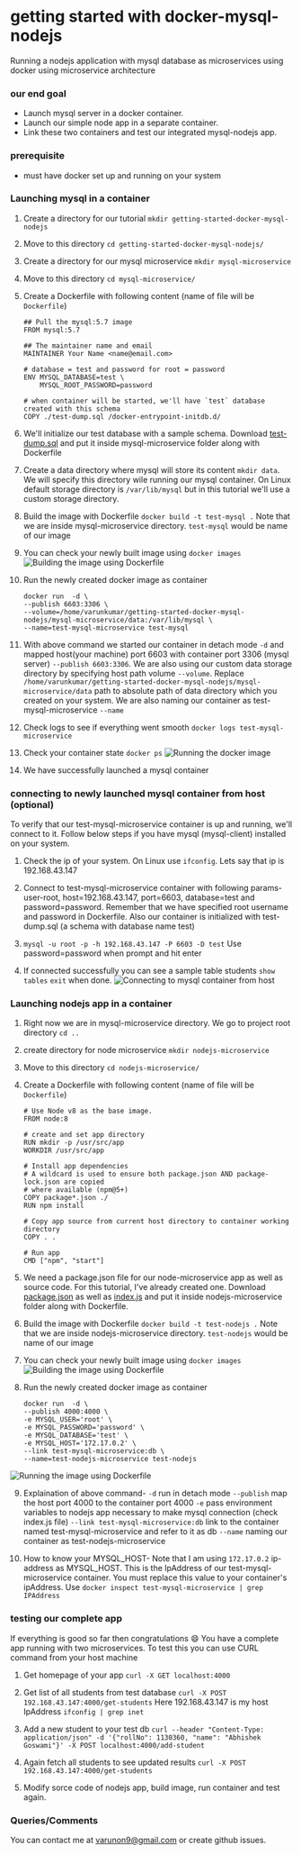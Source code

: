 # getting started with docker-mysql-nodejs

Running a nodejs application with mysql database as microservices using docker
using microservice architecture

### our end goal

- Launch mysql server in a docker container.
- Launch our simple node app in a separate container.
- Link these two containers and test our integrated mysql-nodejs app.

### prerequisite

- must have docker set up and running on your system

### Launching mysql in a container

1. Create a directory for our tutorial `mkdir getting-started-docker-mysql-nodejs`
2. Move to this directory `cd getting-started-docker-mysql-nodejs/`
3. Create a directory for our mysql microservice `mkdir mysql-microservice`
4. Move to this directory `cd mysql-microservice/`
5. Create a Dockerfile with following content (name of file will be `Dockerfile`)
    ```
    ## Pull the mysql:5.7 image
    FROM mysql:5.7

    ## The maintainer name and email
    MAINTAINER Your Name <name@email.com>

    # database = test and password for root = password
    ENV MYSQL_DATABASE=test \
        MYSQL_ROOT_PASSWORD=password

    # when container will be started, we'll have `test` database created with this schema
    COPY ./test-dump.sql /docker-entrypoint-initdb.d/

    ```
6. We'll initialize our test database with a sample schema. 
Download [test-dump.sql](https://github.com/varunon9/getting-started-docker-mysql-nodejs/blob/master/mysql-microservice/test-dump.sql) and put it inside mysql-microservice folder along with Dockerfile

7. Create a data directory where mysql will store its content `mkdir data`. 
We will specify this directory wile running our mysql container. 
On Linux default storage directory is `/var/lib/mysql` but in this tutorial we'll use a custom storage directory.

8. Build the image with Dockerfile `docker build -t test-mysql .` 
Note that we are inside mysql-microservice directory. `test-mysql` would be name of our image

9. You can check your newly built image using `docker images`
![Building the image using Dockerfile](./screenshots/building-test-mysql-image.png)

10. Run the newly created docker image as container 
    ```
    docker run  -d \
    --publish 6603:3306 \
    --volume=/home/varunkumar/getting-started-docker-mysql-nodejs/mysql-microservice/data:/var/lib/mysql \
    --name=test-mysql-microservice test-mysql
    ```

11. With above command we started our container in detach mode `-d` and mapped host(your machine) port 6603 with container port 3306 (mysql server) `--publish 6603:3306`. 
We are also using our custom data storage directory by specifying host path volume `--volume`.
Replace  `/home/varunkumar/getting-started-docker-mysql-nodejs/mysql-microservice/data` path to absolute path of data directory which you created on your system.
We are also naming our container as test-mysql-microservice `--name`

12. Check logs to see if everything went smooth `docker logs test-mysql-microservice`

13. Check your container state `docker ps`
![Running the docker image](./screenshots/running-test-mysql-microservice-container.png)

14. We have successfully launched a mysql container


### connecting to newly launched mysql container from host (optional)

To verify that our test-mysql-microservice container is up and running, we'll connect to it.
Follow below steps if you have mysql (mysql-client) installed on your system.

1. Check the ip of your system. On Linux use `ifconfig`. Lets say that ip is 192.168.43.147
2. Connect to test-mysql-microservice container with following params-
user-root, host=192.168.43.147, port=6603, database=test and password=password. 
Remember that we have specified root username and password in Dockerfile. 
Also our container is initialized with  test-dump.sql (a schema with database name test)

3. `mysql -u root -p -h 192.168.43.147 -P 6603 -D test` 
Use password=password when prompt and hit enter

4. If connected successfully you can see a sample table students `show tables` 
`exit` when done.
![Connecting to mysql container from host](./screenshots/connecting-to-test-mysql-microservice.png)

### Launching nodejs app in a container

1. Right now we are in mysql-microservice directory. We go to project root directory `cd ..`
2. create directory for node microservice `mkdir nodejs-microservice`
3. Move to this directory `cd nodejs-microservice/`
4. Create a Dockerfile with following content (name of file will be `Dockerfile`)
    ```
    # Use Node v8 as the base image.
    FROM node:8

    # create and set app directory
    RUN mkdir -p /usr/src/app
    WORKDIR /usr/src/app

    # Install app dependencies
    # A wildcard is used to ensure both package.json AND package-lock.json are copied
    # where available (npm@5+)
    COPY package*.json ./
    RUN npm install

    # Copy app source from current host directory to container working directory
    COPY . .

    # Run app
    CMD ["npm", "start"]

    ```
5. We need a package.json file for our node-microservice app as well as source code.
For this tutorial, I've already created one. 
Download [package.json](https://github.com/varunon9/getting-started-docker-mysql-nodejs/blob/master/nodejs-microservice/package.json) as well as [index.js](https://github.com/varunon9/getting-started-docker-mysql-nodejs/blob/master/nodejs-microservice/index.js) and put it inside nodejs-microservice folder along with Dockerfile.

6. Build the image with Dockerfile `docker build -t test-nodejs .` 
Note that we are inside nodejs-microservice directory. `test-nodejs` would be name of our image

7. You can check your newly built image using `docker images`
![Building the image using Dockerfile](./screenshots/building-test-nodejs-image.png)

8. Run the newly created docker image as container 
    ```
    docker run  -d \
    --publish 4000:4000 \
    -e MYSQL_USER='root' \
    -e MYSQL_PASSWORD='password' \
    -e MYSQL_DATABASE='test' \
    -e MYSQL_HOST='172.17.0.2' \
    --link test-mysql-microservice:db \
    --name=test-nodejs-microservice test-nodejs
    ```
![Running the image using Dockerfile](./screenshots/running-test-nodejs-image.png)

9. Explaination of above command-
`-d` run in detach mode
`--publish` map the host port 4000 to the container port 4000
`-e` pass environment variables to nodejs app necessary to make mysql connection (check index.js file)
`--link test-mysql-microservice:db` link to the container named test-mysql-microservice and refer to it as db
`--name` naming our container as test-nodejs-microservice

10. How to know your MYSQL_HOST-
Note that I am using `172.17.0.2` ip-address as MYSQL_HOST. This is the IpAddress of our test-mysql-microservice container.
You must replace this value to your container's ipAddress. Use `docker inspect test-mysql-microservice | grep IPAddress`


### testing our complete app 

If everything is good so far then congratulations :smile: You have a complete app running with two microservices. To test this you can use CURL command from your host machine

1. Get homepage of your app `curl -X GET localhost:4000`

2. Get list of all students from test database `curl -X POST 192.168.43.147:4000/get-students`
Here 192.168.43.147 is my host IpAddress `ifconfig | grep inet`

3. Add a new student to your test db `curl --header "Content-Type: application/json" -d '{"rollNo": 1130360, "name": "Abhishek Goswami"}' -X POST localhost:4000/add-student`

4. Again fetch all students to see updated results `curl -X POST 192.168.43.147:4000/get-students`

5. Modify sorce code of nodejs app, build image, run container and test again.

### Queries/Comments

You can contact me at varunon9@gmail.com or create github issues.